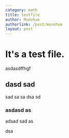```yaml
---
category: math  
title: testfile  
author: Monohue  
authorlink: /post/monohue  
layout: post
---
```


# It's a test file.

asdasdffhgf

## dasd sad
sad sa
sa dsa
 sd 

### asdasd as
adsad 
sad
 as

dsa 
